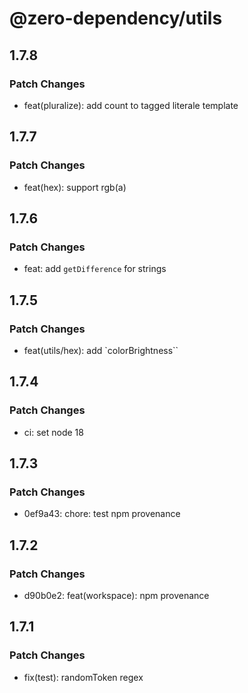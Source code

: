 # @zero-dependency/utils

## 1.7.8

### Patch Changes

- feat(pluralize): add count to tagged literale template

## 1.7.7

### Patch Changes

- feat(hex): support rgb(a)

## 1.7.6

### Patch Changes

- feat: add `getDifference` for strings

## 1.7.5

### Patch Changes

- feat(utils/hex): add `colorBrightness``

## 1.7.4

### Patch Changes

- ci: set node 18

## 1.7.3

### Patch Changes

- 0ef9a43: chore: test npm provenance

## 1.7.2

### Patch Changes

- d90b0e2: feat(workspace): npm provenance

## 1.7.1

### Patch Changes

- fix(test): randomToken regex
